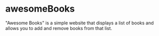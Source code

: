 # awesomeBooks
"Awesome Books" is a simple website that displays a list of books and allows you to add and remove books from that list.

